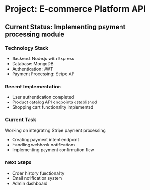 # Project: E-commerce Platform API
## Current Status: Implementing payment processing module

### Technology Stack
- Backend: Node.js with Express
- Database: MongoDB
- Authentication: JWT
- Payment Processing: Stripe API

### Recent Implementation
- User authentication completed
- Product catalog API endpoints established
- Shopping cart functionality implemented

### Current Task
Working on integrating Stripe payment processing:
- Creating payment intent endpoint
- Handling webhook notifications
- Implementing payment confirmation flow

### Next Steps
- Order history functionality
- Email notification system
- Admin dashboard

<!-- Best Practices

    Keep it Updated: Update your Claude.md file at the beginning of each development session
    Be Specific: Include specific details about where you are in the project
    Prioritize Relevance: Focus on information that's most relevant to your current tasks
    Use Markdown: Structure your documentation with clear headings and formatting
    Stay Concise: Remember the token limit - be informative but efficient
    Version Control Integration: Store Claude.md in your repository and reference commit IDs for key changes
    Update Frequency: Update at least daily for active projects, or after significant milestones -->
